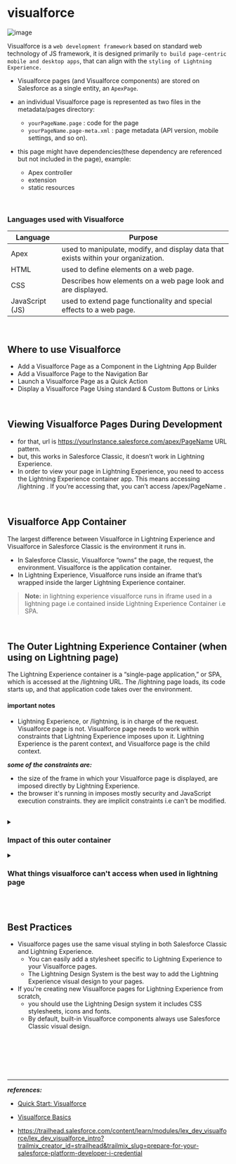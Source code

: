 # visualforce

![image](https://user-images.githubusercontent.com/63545175/199729399-312bc998-d5ac-4f32-9305-d7c7a69b0ecc.png)


Visualforce is a ``web development framework`` based on standard web technology of JS framework, it is designed primarily ``to build page-centric mobile and desktop apps``, that can align with the ``styling of Lightning Experience.`` 

- Visualforce pages (and Visualforce components) are stored on Salesforce as a single entity, an ``ApexPage``. 
- an individual Visualforce page is represented as two files in the metadata/pages directory:
  - ``yourPageName.page`` : code for the page
  - ``yourPageName.page-meta.xml`` : page metadata (API version, mobile settings, and so on).

- this page might have dependencies(these dependency are referenced but not included in the page), example:
  - Apex controller
  - extension
  - static resources



<br/>


### Languages used with Visualforce
| Language |	Purpose |
|----------|----------|
| Apex | used to manipulate, modify, and display data that exists within your organization.|
| HTML | used to define elements on a web page.|
| CSS |	Describes how elements on a web page look and are displayed.|
| JavaScript (JS) |	used to extend page functionality and special effects to a web page.|



<br/>


## Where to use Visualforce
- Add a Visualforce Page as a Component in the Lightning App Builder
- Add a Visualforce Page to the Navigation Bar
- Launch a Visualforce Page as a Quick Action
- Display a Visualforce Page Using standard & Custom Buttons or Links



<br/>

## Viewing Visualforce Pages During Development
- for that, url is https://yourInstance.salesforce.com/apex/PageName URL pattern. 
- but, this works in Salesforce Classic, it doesn’t work in Lightning Experience.
- In order to view your page in Lightning Experience, you need to access the Lightning Experience container app. This means accessing /lightning . If you’re accessing that, you can’t access /apex/PageName . 

<br/>



## Visualforce App Container
The largest difference between Visualforce in Lightning Experience and Visualforce in Salesforce Classic is the environment it runs in. 
- In Salesforce Classic, Visualforce “owns” the page, the request, the environment. Visualforce is the application container. 
- In Lightning Experience, Visualforce runs inside an iframe that’s wrapped inside the larger Lightning Experience container.

> **Note:** in lightning experience visualforce runs in iframe used in a lightning page i.e contained inside Lightning Experience Container i.e SPA. 

<br/>

## The Outer Lightning Experience Container (when using on Lightning page)
The Lightning Experience container is a “single-page application,” or SPA, which is accessed at the /lightning URL. The /lightning page loads, its code starts up, and that application code takes over the environment.

#### important notes
- Lightning Experience, or /lightning, is in charge of the request.  Visualforce page is not. Visualforce page needs to work within constraints that Lightning Experience imposes upon it. Lightning Experience is the parent context, and Visualforce page is the child context.

***some of the constraints are:***
- the size of the frame in which your Visualforce page is displayed, are imposed directly by Lightning Experience. 
- the browser it's running in imposes mostly security and JavaScript execution constraints. they are implicit constraints i.e can't be modified. 


<br/>


<details>
<summary> <h3> Impact of this outer container </h3> </summary>
<p>

- **Security**
  - Session maintenance and renewal
  - Authentication
  - Cross-domain requests
  - Embedding restrictions

> session ID inside the Visualforce iframe will be different than the session ID outside the iframe, in another part of Lightning Experience. 

<br/>

- **Scope**
  - DOM access and modification
  - JavaScript scope, visibility, and access
  - JavaScript global variables such as window.location

> outer javascript context i.e Lightning Experience Container won't affect javascript context of visualforce page i.e in iframe. and vice-versa.
> <br/> for talking to and fro there are APIs available in Visualforce pages, primarily for navigation. also window.postMessage can be used to send a message to receiving code in the other frame.

---

</p>
</details>




<details>
<summary> <h3> What things visualforce can't access when used in lightning page </h3> </summary>
<p>

#### to navigate from current page to another
- ``a visualforce page can't access`` **``window.location()``** ``javascript object in lightning experience`` because visualforce page is rendered inside iframe in Lightning Experience Container. it is available to visualforce in salesforce classic because there visualforce page is rendered inside Visualforce container. 
- ``sforce.one`` is available in lightning pages only, there’s no way to get sforce.one in for Visualforce pages in Salesforce Classic.

> **alternate:** Create a link using the expression ``{!URLFOR($Action.Contact.Edit, recordId)}`` works in both lightning and classic.

---

</p>
</details>


<br/> 


<br/> 


## Best Practices
- Visualforce pages use the same visual styling in both Salesforce Classic and Lightning Experience.
  - You can easily add a stylesheet specific to Lightning Experience to your Visualforce pages.
  - The Lightning Design System is the best way to add the Lightning Experience visual design to your pages.
- If you're creating new Visualforce pages for Lightning Experience from scratch, 
  - you should use the Lightning Design system it includes CSS stylesheets, icons and fonts.
  - By default, built-in Visualforce components always use Salesforce Classic visual design.




<br/>


<br/>


<br/>


<br/>


<br/>


---
***references:***
- [Quick Start: Visualforce](https://trailhead.salesforce.com/content/learn/projects/quickstart-visualforce)
- [Visualforce Basics](https://trailhead.salesforce.com/content/learn/modules/visualforce_fundamentals?trail_id=force_com_dev_beginner)

- https://trailhead.salesforce.com/content/learn/modules/lex_dev_visualforce/lex_dev_visualforce_intro?trailmix_creator_id=strailhead&trailmix_slug=prepare-for-your-salesforce-platform-developer-i-credential




